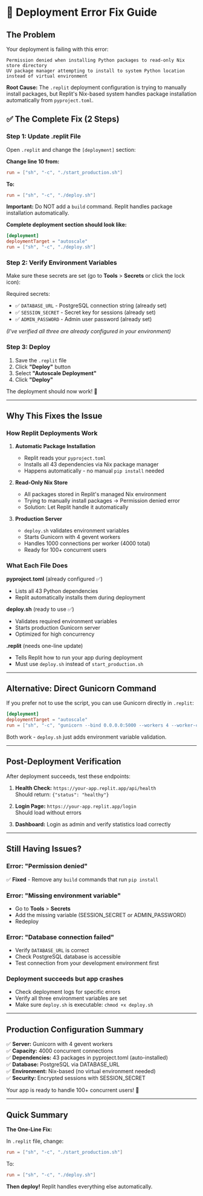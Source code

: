 # 🔧 Deployment Error Fix Guide

## The Problem

Your deployment is failing with this error:

```
Permission denied when installing Python packages to read-only Nix store directory
UV package manager attempting to install to system Python location instead of virtual environment
```

**Root Cause:** The `.replit` deployment configuration is trying to manually install packages, but Replit's Nix-based system handles package installation automatically from `pyproject.toml`.

## ✅ The Complete Fix (2 Steps)

### Step 1: Update .replit File

Open `.replit` and change the `[deployment]` section:

**Change line 10 from:**
```toml
run = ["sh", "-c", "./start_production.sh"]
```

**To:**
```toml
run = ["sh", "-c", "./deploy.sh"]
```

**Important:** Do NOT add a `build` command. Replit handles package installation automatically.

**Complete deployment section should look like:**
```toml
[deployment]
deploymentTarget = "autoscale"
run = ["sh", "-c", "./deploy.sh"]
```

### Step 2: Verify Environment Variables

Make sure these secrets are set (go to **Tools** > **Secrets** or click the lock icon):

Required secrets:
- ✅ `DATABASE_URL` - PostgreSQL connection string (already set)
- ✅ `SESSION_SECRET` - Secret key for sessions (already set)
- ✅ `ADMIN_PASSWORD` - Admin user password (already set)

*(I've verified all three are already configured in your environment)*

### Step 3: Deploy

1. Save the `.replit` file
2. Click **"Deploy"** button
3. Select **"Autoscale Deployment"**
4. Click **"Deploy"**

The deployment should now work! 🚀

---

## Why This Fixes the Issue

### How Replit Deployments Work

1. **Automatic Package Installation**
   - Replit reads your `pyproject.toml`
   - Installs all 43 dependencies via Nix package manager
   - Happens automatically - no manual `pip install` needed

2. **Read-Only Nix Store**
   - All packages stored in Replit's managed Nix environment
   - Trying to manually install packages → Permission denied error
   - Solution: Let Replit handle it automatically

3. **Production Server**
   - `deploy.sh` validates environment variables
   - Starts Gunicorn with 4 gevent workers
   - Handles 1000 connections per worker (4000 total)
   - Ready for 100+ concurrent users

### What Each File Does

**pyproject.toml** (already configured ✅)
- Lists all 43 Python dependencies
- Replit automatically installs them during deployment

**deploy.sh** (ready to use ✅)
- Validates required environment variables
- Starts production Gunicorn server
- Optimized for high concurrency

**.replit** (needs one-line update)
- Tells Replit how to run your app during deployment
- Must use `deploy.sh` instead of `start_production.sh`

---

## Alternative: Direct Gunicorn Command

If you prefer not to use the script, you can use Gunicorn directly in `.replit`:

```toml
[deployment]
deploymentTarget = "autoscale"
run = ["sh", "-c", "gunicorn --bind 0.0.0.0:5000 --workers 4 --worker-class gevent --worker-connections 1000 --timeout 120 --preload main:app"]
```

Both work - `deploy.sh` just adds environment variable validation.

---

## Post-Deployment Verification

After deployment succeeds, test these endpoints:

1. **Health Check:** `https://your-app.replit.app/api/health`  
   Should return: `{"status": "healthy"}`

2. **Login Page:** `https://your-app.replit.app/login`  
   Should load without errors

3. **Dashboard:** Login as admin and verify statistics load correctly

---

## Still Having Issues?

### Error: "Permission denied"
✅ **Fixed** - Remove any `build` commands that run `pip install`

### Error: "Missing environment variable"
- Go to **Tools** > **Secrets**
- Add the missing variable (SESSION_SECRET or ADMIN_PASSWORD)
- Redeploy

### Error: "Database connection failed"
- Verify `DATABASE_URL` is correct
- Check PostgreSQL database is accessible
- Test connection from your development environment first

### Deployment succeeds but app crashes
- Check deployment logs for specific errors
- Verify all three environment variables are set
- Make sure `deploy.sh` is executable: `chmod +x deploy.sh`

---

## Production Configuration Summary

✅ **Server:** Gunicorn with 4 gevent workers  
✅ **Capacity:** 4000 concurrent connections  
✅ **Dependencies:** 43 packages in pyproject.toml (auto-installed)  
✅ **Database:** PostgreSQL via DATABASE_URL  
✅ **Environment:** Nix-based (no virtual environment needed)  
✅ **Security:** Encrypted sessions with SESSION_SECRET  

Your app is ready to handle 100+ concurrent users! 🎉

---

## Quick Summary

**The One-Line Fix:**

In `.replit` file, change:
```toml
run = ["sh", "-c", "./start_production.sh"]
```

To:
```toml
run = ["sh", "-c", "./deploy.sh"]
```

**Then deploy!** Replit handles everything else automatically.
